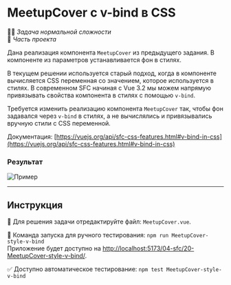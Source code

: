# MeetupCover с v-bind в CSS

👷🏻 _Задача нормальной сложности_\
💼 _Часть проекта_

<!--start_statement-->

Дана реализация компонента `MeetupCover` из предыдущего задания. В компоненте из параметров устанавливается фон в
стилях.

В текущем решении используется старый подход, когда в компоненте вычисляется CSS переменная со значением, которое
используется в стилях. В современном SFC начиная с Vue 3.2 мы можем напрямую привязывать свойства компонента в стилях с
помощью `v-bind`.

Требуется изменить реализацию компонента `MeetupCover` так, чтобы фон задавался через `v-bind` в стилях, а не
вычислялись и привязывались вручную стили с CSS переменной.

Документация: [https://vuejs.org/api/sfc-css-features.html#v-bind-in-css](https://vuejs.org/api/sfc-css-features.html#v-bind-in-css)

### Результат

<img src="https://i.imgur.com/R3qP00L.png" alt="Пример" style="max-width: 100%" />

<!--end_statement-->

---

## Инструкция

📝 Для решения задачи отредактируйте файл: `MeetupCover.vue`.

🚀 Команда запуска для ручного тестирования: `npm run MeetupCover-style-v-bind`\
Приложение будет доступно на [http://localhost:5173/04-sfc/20-MeetupCover-style-v-bind/](http://localhost:5173/04-sfc/20-MeetupCover-style-v-bind/).

✅ Доступно автоматическое тестирование: `npm test MeetupCover-style-v-bind`
